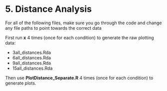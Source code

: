 # 5. Distance Analysis

For all of the following files, make sure you go through the code and change any file paths to point towards the correct data

First run **x** 4 times (once for each condition) to generate the raw plotting data:

- 3all_distances.Rda
- 6all_distances.Rda
- 9all_distances.Rda
- 15all_distances.Rda

Then use **PlotDistance_Separate.R** 4 times (once for each condition) to generate plots.
